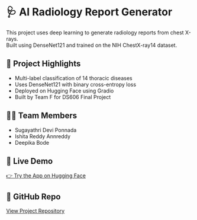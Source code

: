 # 🩺 AI Radiology Report Generator

This project uses deep learning to generate radiology reports from chest X-rays.  
Built using DenseNet121 and trained on the NIH ChestX-ray14 dataset.

## 🧠 Project Highlights
- Multi-label classification of 14 thoracic diseases
- Uses DenseNet121 with binary cross-entropy loss
- Deployed on Hugging Face using Gradio
- Built by Team F for DS606 Final Project

## 👩‍💻 Team Members
- Sugayathri Devi Ponnada
- Ishita Reddy Annreddy
- Deepika Bode

## 🚀 Live Demo
[👉 Try the App on Hugging Face](https://huggingface.co/spaces/Sugayathri/ai_radiology)

## 📎 GitHub Repo
[View Project Repository](https://github.com/sugayathriponnada/DS606_TeamF_Ponnada_Annreddy_Bode_AI-RADIOLOGY_P3Final)

